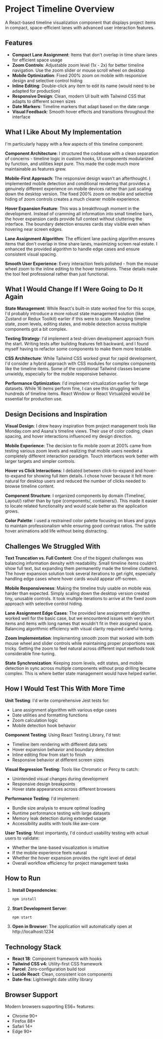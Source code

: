 ﻿# Project Timeline Overview

A React-based timeline visualization component that displays project items in compact, space-efficient lanes with advanced user interaction features.

## Features

- **Compact Lane Assignment**: Items that don't overlap in time share lanes for efficient space usage
- **Zoom Controls**: Adjustable zoom level (1x - 2x) for better timeline navigation. Use the zoom slider or mouse scroll wheel on desktop
- **Mobile Optimization**: Fixed 200% zoom on mobile with responsive design and selective control hiding
- **Inline Editing**: Double-click any item to edit its name (would need to be adapted for production)
- **Responsive Design**: Clean, modern UI built with Tailwind CSS that adapts to different screen sizes
- **Date Markers**: Timeline markers that adapt based on the date range
- **Visual Feedback**: Smooth hover effects and transitions throughout the interface

## What I Like About My Implementation

I'm particularly happy with a few aspects of this timeline component:

**Component Architecture**: I structured the codebase with a clean separation of concerns - timeline logic in custom hooks, UI components modularized by function, and utilities kept pure. This made the code much more maintainable as features grew.

**Mobile-First Approach**: The responsive design wasn't an afterthought. I implemented mobile detection and conditional rendering that provides a genuinely different experience on mobile devices rather than just scaling down the desktop version. The fixed 200% zoom on mobile and selective hiding of zoom controls creates a much cleaner mobile experience.

**Hover Expansion Feature**: This was a breakthrough moment in the development. Instead of cramming all information into small timeline bars, the hover expansion cards provide full context without cluttering the interface. The boundary detection ensures cards stay visible even when hovering near screen edges.

**Lane Assignment Algorithm**: The efficient lane packing algorithm ensures items that don't overlap in time share lanes, maximizing screen real estate. I enhanced the provided algorithm to handle edge cases and ensure consistent visual spacing.

**Smooth User Experience**: Every interaction feels polished - from the mouse wheel zoom to the inline editing to the hover transitions. These details make the tool feel professional rather than just functional.

## What I Would Change If I Were Going to Do It Again

**State Management**: While React's built-in state worked fine for this scope, I'd probably introduce a more robust state management solution (like Zustand or Redux Toolkit) earlier if this were to scale. Managing timeline state, zoom levels, editing states, and mobile detection across multiple components got a bit complex.

**Testing Strategy**: I'd implement a test-driven development approach from the start. Writing tests after building features felt backward, and I found myself having to refactor some components to make them more testable.

**CSS Architecture**: While Tailwind CSS worked great for rapid development, I'd consider a hybrid approach with CSS modules for complex components like the timeline items. Some of the conditional Tailwind classes became unwieldy, especially for the mobile responsive behavior.

**Performance Optimization**: I'd implement virtualization earlier for large datasets. While 16 items perform fine, I can see this struggling with hundreds of timeline items. React Window or React Virtualized would be essential for production use.

## Design Decisions and Inspiration

**Visual Design**: I drew heavy inspiration from project management tools like Monday.com and Asana's timeline views. Their use of color coding, clean spacing, and hover interactions influenced my design direction.

**Mobile Experience**: The decision to fix mobile zoom at 200% came from testing various zoom levels and realizing that mobile users needed a completely different interaction paradigm. Touch interfaces work better with larger targets and simpler controls.

**Hover vs Click Interactions**: I debated between click-to-expand and hover-to-expand for showing full item details. I chose hover because it felt more natural for desktop users and reduced the number of clicks needed to browse timeline content.

**Component Structure**: I organized components by domain (Timeline/, Layout/) rather than by type (components/, containers/). This made it easier to locate related functionality and would scale better as the application grows.

**Color Palette**: I used a restrained color palette focusing on blues and grays to maintain professionalism while ensuring good contrast ratios. The subtle hover animations add life without being distracting.

## Challenges We Struggled With

**Text Truncation vs. Full Content**: One of the biggest challenges was balancing information density with readability. Small timeline items couldn't show full text, but expanding them permanently made the timeline cluttered. The hover expansion solution took several iterations to get right, especially handling edge cases where hover cards would appear off-screen.

**Mobile Responsiveness**: Making the timeline truly usable on mobile was harder than expected. Simply scaling down the desktop version created tiny, unusable controls. It took multiple iterations to arrive at the fixed zoom approach with selective control hiding.

**Lane Assignment Edge Cases**: The provided lane assignment algorithm worked well for the basic case, but we encountered issues with very short items and items with long names that wouldn't fit in their assigned space. Balancing algorithmic efficiency with visual clarity required careful tuning.

**Zoom Implementation**: Implementing smooth zoom that worked with both mouse wheel and slider controls while maintaining proper proportions was tricky. Getting the zoom to feel natural across different input methods took considerable fine-tuning.

**State Synchronization**: Keeping zoom levels, edit states, and mobile detection in sync across multiple components without prop drilling became complex. This is where better state management would have helped earlier.

## How I Would Test This With More Time

**Unit Testing**: I'd write comprehensive Jest tests for:
- Lane assignment algorithm with various edge cases
- Date utilities and formatting functions
- Zoom calculation logic
- Mobile detection hook behavior

**Component Testing**: Using React Testing Library, I'd test:
- Timeline item rendering with different data sets
- Hover expansion behavior and boundary detection
- Inline editing flow from start to finish
- Responsive behavior at different screen sizes

**Visual Regression Testing**: Tools like Chromatic or Percy to catch:
- Unintended visual changes during development
- Responsive design breakpoints
- Hover state appearances across different browsers

**Performance Testing**: I'd implement:
- Bundle size analysis to ensure optimal loading
- Runtime performance testing with large datasets
- Memory leak detection during extended usage
- Accessibility audits with tools like axe-core

**User Testing**: Most importantly, I'd conduct usability testing with actual users to validate:
- Whether the lane-based visualization is intuitive
- If the mobile experience feels natural
- Whether the hover expansion provides the right level of detail
- Overall workflow efficiency for project management tasks

## How to Run

1. **Install Dependencies**:
   ```bash
   npm install
   ```

2. **Start Development Server**:
   ```bash
   npm start
   ```

3. **Open in Browser**: The application will automatically open at http://localhost:1234

## Technology Stack

- **React 18**: Component framework with hooks
- **Tailwind CSS v4**: Utility-first CSS framework
- **Parcel**: Zero-configuration build tool
- **Lucide React**: Clean, consistent icon components
- **Date-fns**: Lightweight date utility library

## Browser Support

Modern browsers supporting ES6+ features:
- Chrome 90+
- Firefox 88+
- Safari 14+
- Edge 90+


